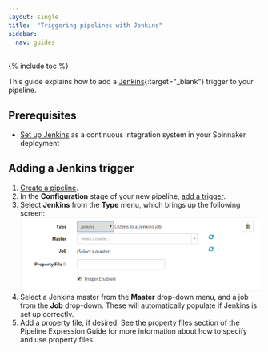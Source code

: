 ```yaml
---
layout: single
title:  "Triggering pipelines with Jenkins"
sidebar:
  nav: guides
---
```


{% include toc %}

This guide explains how to add a [Jenkins](https://jenkins.io/){:target="\_blank"}
trigger to your pipeline.

## Prerequisites

*   [Set up Jenkins](/setup/ci/jenkins/) as a continuous integration system in
    your Spinnaker deployment

## Adding a Jenkins trigger

1.  [Create a pipeline](/guides/user/pipeline/managing-pipelines/#create-a-pipeline).
1.  In the **Configuration** stage of your new pipeline,
    [add a trigger](/guides/user/pipeline/managing-pipelines/#add-a-trigger).
1.  Select **Jenkins** from the **Type** menu, which brings up the following
    screen:
    ![](add-trigger.png)
1.  Select a Jenkins master from the **Master** drop-down menu, and a job from
    the **Job** drop-down. These will automatically populate if Jenkins is set up correctly.
1.  Add a property file, if desired. See the [property
    files](/guides/user/pipeline/expressions/#property-files) section of the
    Pipeline Expression Guide for more information about how to specify and use
    property files.
